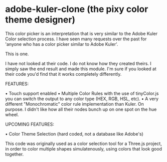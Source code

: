 adobe-kuler-clone
(the pixy color theme designer)
=================

This color picker is an interpretation that is very similar to the Adobe Kuler Color selection process.
I have seen many requests over the past for 'anyone who has a color picker similar to Adobe Kuler'.

This is one.

I have not looked at their code. I do not know how they created theirs. I simply saw the end result and made this module. I'm sure if you looked at their code you'd find that it works completely differently.

FEATURES:

• Touch support enabled 
• Multiple Color Rules
with the use of tinyColor.js you can switch the output to any color type (HEX, RGB, HSL, etc).
• A very different "Monochromatic" color rule implementation than Kuler. On purpose. I didn't like how all their nodes bunch up on one spot on the hue wheel.

UPCOMING FEATURES:

• Color Theme Selection (hard coded, not a database like Adobe's)

This code was originally used as a color selection tool for a Three.js project, in order to color multiple shapes simulatenously, using colors that look good together.


